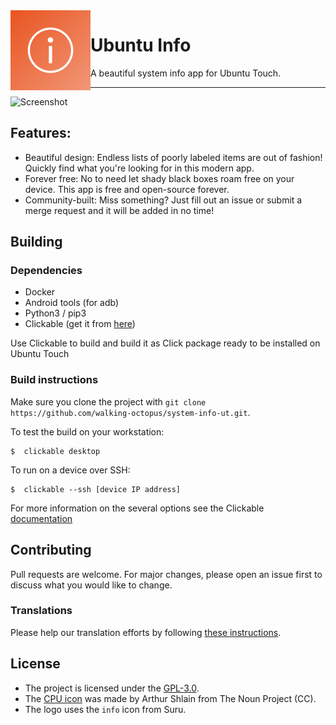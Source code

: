 <img height="128" src="./assets/logo.png" align="left"/>

# Ubuntu Info

A beautiful system info app for Ubuntu Touch.
_________________________________

<img src="https://open-store.io/screenshots/system-info.walking-octopus-screenshot-4ff4fa94-9a16-4ad4-9e1a-ee12fd8618ce.png" alt="Screenshot" width="200" />

## Features:
 - Beautiful design: Endless lists of poorly labeled items are out of fashion! Quickly find what you're looking for in this modern app.
 - Forever free: No to need let shady black boxes roam free on your device. This app is free and open-source forever.
 - Community-built: Miss something? Just fill out an issue or submit a merge request and it will be added in no time!

## Building 

### Dependencies
- Docker
- Android tools (for adb)
- Python3 / pip3
- Clickable (get it from [here](https://clickable-ut.dev/en/latest/index.html))

Use Clickable to build and build it as Click package ready to be installed on Ubuntu Touch

### Build instructions
Make sure you clone the project with
`git clone https://github.com/walking-octopus/system-info-ut.git`.

To test the build on your workstation:
```
$  clickable desktop
```

To run on a device over SSH:
```
$  clickable --ssh [device IP address]
```

For more information on the several options see the Clickable [documentation](https://clickable-ut.dev/en/latest/index.html)

## Contributing
Pull requests are welcome. For major changes, please open an issue first to discuss what you would like to change.

### Translations
Please help our translation efforts by following [these instructions](https://github.com/walking-octopus/system-info-ut/tree/main/po/README.md).

## License
 - The project is licensed under the [GPL-3.0](https://opensource.org/licenses/GPL-3.0).
 - The [CPU icon](https://thenounproject.com/icon/cpu-156717/) was made by Arthur Shlain from The Noun Project (CC).
 - The logo uses the `info` icon from Suru.

